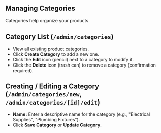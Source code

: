 ## Managing Categories

Categories help organize your products.

## Category List (`/admin/categories`)

*   View all existing product categories.
*   Click **Create Category** to add a new one.
*   Click the **Edit** icon (pencil) next to a category to modify it.
*   Click the **Delete** icon (trash can) to remove a category (confirmation required).

## Creating / Editing a Category (`/admin/categories/new`, `/admin/categories/[id]/edit`)

*   **Name:** Enter a descriptive name for the category (e.g., "Electrical Supplies", "Plumbing Fixtures").
*   Click **Save Category** or **Update Category**. 